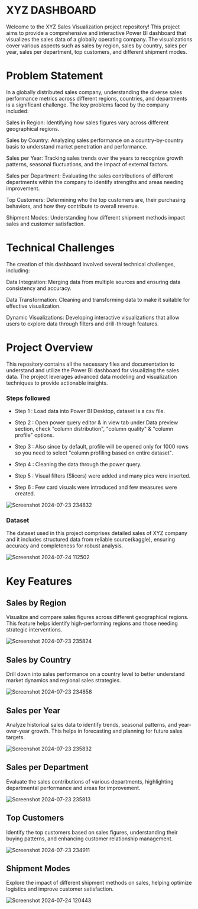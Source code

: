 # XYZ DASHBOARD

Welcome to the XYZ Sales Visualization project repository! This project aims to provide a comprehensive and interactive Power BI dashboard that visualizes the sales data of a globally operating company. The visualizations cover various aspects such as sales by region, sales by country, sales per year, sales per department, top customers, and different shipment modes.

# Problem Statement
In a globally distributed sales company, understanding the diverse sales performance metrics across different regions, countries, and departments is a significant challenge. The key problems faced by the company included:

Sales in Region: Identifying how sales figures vary across different geographical regions.

Sales by Country: Analyzing sales performance on a country-by-country basis to understand market penetration and performance.

Sales per Year: Tracking sales trends over the years to recognize growth patterns, seasonal fluctuations, and the impact of external factors.

Sales per Department: Evaluating the sales contributions of different departments within the company to identify strengths and areas needing improvement.

Top Customers: Determining who the top customers are, their purchasing behaviors, and how they contribute to overall revenue.

Shipment Modes: Understanding how different shipment methods impact sales and customer satisfaction.

# Technical Challenges

The creation of this dashboard involved several technical challenges, including:

Data Integration: Merging data from multiple sources and ensuring data consistency and accuracy.

Data Transformation: Cleaning and transforming data to make it suitable for effective visualization.

Dynamic Visualizations: Developing interactive visualizations that allow users to explore data through filters and drill-through features.

# Project Overview
This repository contains all the necessary files and documentation to understand and utilize the Power BI dashboard for visualizing the sales data. The project leverages advanced data modeling and visualization techniques to provide actionable insights.

### Steps followed 

- Step 1 : Load data into Power BI Desktop, dataset is a csv file.
- Step 2 : Open power query editor & in view tab under Data preview section, check "column distribution", "column quality" & "column profile" options.
- Step 3 : Also since by default, profile will be opened only for 1000 rows so you need to select "column profiling based on entire dataset".


- Step 4 : Cleaning the data through the power query. 
- Step 5 : Visual filters (Slicers) were added and many pics were inserted.
- Step 6 : Few card visuals were introduced and few measures were created.

![Screenshot 2024-07-23 234832](https://github.com/user-attachments/assets/258e0e69-36f6-433e-ac16-4354fa5de92f)

### Dataset

The dataset used in this project comprises detailed sales of XYZ company and it includes structured data from reliable source(kaggle), ensuring accuracy and completeness for robust analysis.

![Screenshot 2024-07-24 112502](https://github.com/user-attachments/assets/6c7a5b51-102c-465f-a192-54ec2905f801)

# Key Features

## Sales by Region

Visualize and compare sales figures across different geographical regions. This feature helps identify high-performing regions and those needing strategic interventions.

![Screenshot 2024-07-23 235824](https://github.com/user-attachments/assets/97ba9cb3-301c-4440-90f9-cdb8fa43b8f7)

## Sales by Country
Drill down into sales performance on a country level to better understand market dynamics and regional sales strategies.

![Screenshot 2024-07-23 234858](https://github.com/user-attachments/assets/368f5618-c045-497a-9fda-8152113524b1)

## Sales per Year
Analyze historical sales data to identify trends, seasonal patterns, and year-over-year growth. This helps in forecasting and planning for future sales targets.

![Screenshot 2024-07-23 235832](https://github.com/user-attachments/assets/76590244-d69d-42a1-8f11-06044f776af6)

## Sales per Department
Evaluate the sales contributions of various departments, highlighting departmental performance and areas for improvement.

![Screenshot 2024-07-23 235813](https://github.com/user-attachments/assets/ac27cda2-447b-42e6-b91a-6a8398fde524)

## Top Customers
Identify the top customers based on sales figures, understanding their buying patterns, and enhancing customer relationship management.

![Screenshot 2024-07-23 234911](https://github.com/user-attachments/assets/388cc7e9-92fb-43cb-9ea6-746ef8b6acc7)


## Shipment Modes
Explore the impact of different shipment methods on sales, helping optimize logistics and improve customer satisfaction.

![Screenshot 2024-07-24 120443](https://github.com/user-attachments/assets/e9ef9212-d34e-47c5-b141-3ce18d73ee3b)








